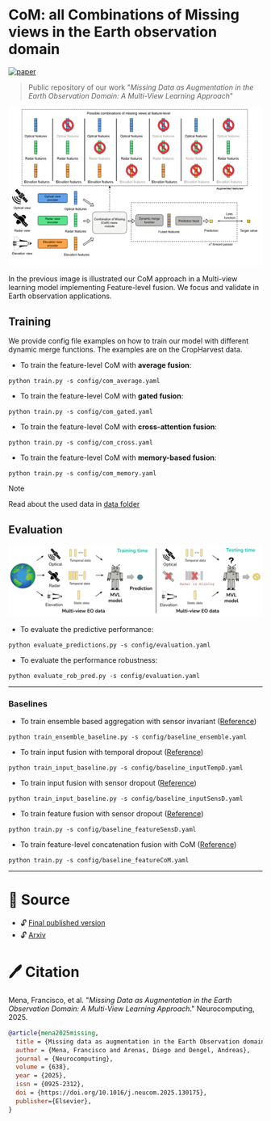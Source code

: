 # CoM: all Combinations of Missing views in the Earth observation domain
[![paper](https://img.shields.io/badge/arXiv-2501.01132-D12424)](https://www.arxiv.org/abs/2501.01132) 

> Public repository of our work "*Missing Data as Augmentation in the Earth Observation Domain: A Multi-View Learning Approach*"

![missing views](imgs/com_based_model.png)

In the previous image is illustrated our CoM approach in a Multi-view learning model implementing Feature-level fusion. We focus and validate in Earth observation applications.

## Training
We provide config file examples on how to train our model with different dynamic merge functions. The examples are on the CropHarvest data.

* To train the feature-level CoM with **average fusion**:  
```
python train.py -s config/com_average.yaml
```

* To train the feature-level CoM with **gated fusion**:  
```
python train.py -s config/com_gated.yaml
```

* To train the feature-level CoM with **cross-attention fusion**:  
```
python train.py -s config/com_cross.yaml
```

* To train the feature-level CoM with **memory-based fusion**:  
```
python train.py -s config/com_memory.yaml
```

> [!NOTE]  
> Read about the used data in [data folder](./data)

## Evaluation
![missing views](imgs/missing_views.jpg)
* To evaluate the predictive performance:
```
python evaluate_predictions.py -s config/evaluation.yaml
```

* To evaluate the performance robustness:
```
python evaluate_rob_pred.py -s config/evaluation.yaml
```

---

### Baselines
* To train ensemble based aggregation with sensor invariant ([Reference](https://arxiv.org/abs/2407.15512))
```
python train_ensemble_baseline.py -s config/baseline_ensemble.yaml
```

* To train input fusion with temporal dropout ([Reference](https://doi.org/10.1016/j.isprsjprs.2022.03.012))
```
python train_input_baseline.py -s config/baseline_inputTempD.yaml
```

* To train input fusion with sensor dropout ([Reference](https://arxiv.org/abs/2407.15512))
```
python train_input_baseline.py -s config/baseline_inputSensD.yaml
```

* To train feature fusion with sensor dropout ([Reference](https://doi.org/10.1109/TGRS.2024.3387837))
```
python train.py -s config/baseline_featureSensD.yaml
```

* To train feature-level concatenation fusion with CoM ([Reference](http://doi.org/10.1186/s13634-023-01008-z))
```
python train.py -s config/baseline_featureCoM.yaml
```

---


# :scroll: Source

* :unlock: [Final published version](https://doi.org/10.1016/j.neucom.2025.130175)
* :unlock: [Arxiv](https://arxiv.org/abs/2501.01132)

# 🖊️ Citation

Mena, Francisco, et al. "*Missing Data as Augmentation in the Earth Observation Domain: A Multi-View Learning Approach*." Neurocomputing, 2025.
```bibtex
@article{mena2025missing,
  title = {Missing data as augmentation in the Earth Observation domain: A multi-view learning approach},
  author = {Mena, Francisco and Arenas, Diego and Dengel, Andreas},
  journal = {Neurocomputing},
  volume = {638},
  year = {2025},
  issn = {0925-2312},
  doi = {https://doi.org/10.1016/j.neucom.2025.130175},
  publisher={Elsevier},
}
```
